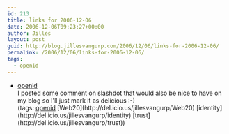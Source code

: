 ```yaml
---
id: 213
title: links for 2006-12-06
date: 2006-12-06T09:23:27+00:00
author: Jilles
layout: post
guid: http://blog.jillesvangurp.com/2006/12/06/links-for-2006-12-06/
permalink: /2006/12/06/links-for-2006-12-06/
tags:
  - openid
---
```

<ul class="delicious">
	<li>
		<div class="delicious-link"><a href="http://slashdot.org/comments.pl?sid=209996&cid=17116002">openid</a></div>
		<div class="delicious-extended">I posted some comment on slashdot that would also be nice to have on my blog so I'll just mark it as delicious :-)</div>
		<div class="delicious-tags">(tags: <a href="http://del.icio.us/jillesvangurp/openid">openid</a> [Web20](http://del.icio.us/jillesvangurp/Web20) [identity](http://del.icio.us/jillesvangurp/identity) [trust](http://del.icio.us/jillesvangurp/trust))</div>
	</li>
</ul>
